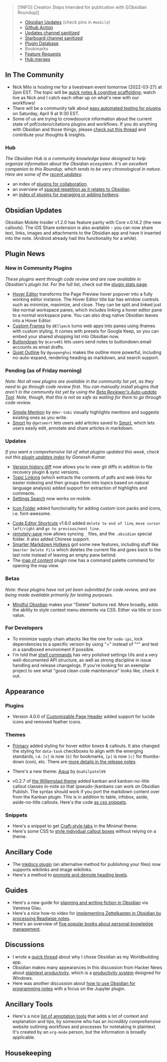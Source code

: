 > [!INFO] Creation Steps
> Intended for publication with [[Obsidian Roundup]]
> - [Obsidian Updates](https://forum.obsidian.md/c/announcements/13) (check pins in `#mobile`)
> - [Github Action](https://github.com/argenos/obsidian_roundup/actions)
> -  [Updates channel sanitized](https://zhout-public-downloadable.s3.amazonaws.com/obsidian/updates.md) 
> - [Starboard channel sanitized](https://zhout-public-downloadable.s3.amazonaws.com/obsidian/starboard.md)
> - [Plugin Database](https://obsidian-plugin-stats.vercel.app/updates)
> - Bookmarks
> - [Feature Requests](https://forum.obsidian.md/c/feature-requests/8)
> -  [Hub merges](https://github.com/obsidian-community/obsidian-hub/pulls?q=is%3Apr+is%3Amerged+sort%3Aupdated-desc+-label%3A%22scripted+update%22+-label%3A%22hub+tools+%26+scripts%22+%3E+)

## In The Community

* Nick Milo is hosting me for a livestream event tomorrow (2022-03-27) at 2pm EST. The topic will be [quick notes & cognitive scaffolding](https://www.youtube.com/watch?v=8IL0wFUT6XQ); watch live as Nick and I catch each other up on what's new with our workflows!
* There will be a community talk about [easy automated testing for plugins](https://discord.com/events/686053708261228577/955086222261383238) on Saturday, April 9 at 9:30 EST. 
* Some of us are trying to crowdsource information about the current state of pdf/zotero/citations plugins and workflows. If you do anything with Obsidian and those things, please [check out this thread](https://forum.obsidian.md/t/pdf-zotero-obsidian-current-state-and-collaboration-for-the-one-plugin/34372) and contribute your thoughts & insights. 

### Hub

_The Obsidian Hub is a community knowledge base designed to help organize information about the Obsidian ecosystem. It's an excellent companion to this Roundup, which tends to be very chronological in nature. Here are some of the [recent updates](https://github.com/obsidian-community/obsidian-hub/pulls?q=is%3Apr+is%3Amerged+sort%3Aupdated-desc+-label%3A%22scripted+update%22+-label%3A%22hub+tools+%26+scripts%22+%3E+)_:

- an index of [plugins for collaboration](https://publish.obsidian.md/hub/02+-+Community+Expansions/02.01+Plugins+by+Category/Plugins+for+collaboration). 
- an overview of [spaced repetition as it relates to Obsidian](https://publish.obsidian.md/hub/05+-+Concepts/Spaced+repetition). 
- an [index of plugins for managing or adding hotkeys](https://publish.obsidian.md/hub/02+-+Community+Expansions/02.01+Plugins+by+Category/Plugins+that+add+or+manage+hotkeys). 

## Obsidian Updates

Obsidian Mobile Insider v1.2.0 has feature parity with Core v.0.14.2 (the new callouts). The iOS Share extension is also available - you can now share text, links, images and attachments to the Obsidian app and have it inserted into the note. (Android already had this functionality for a while).

## Plugin News

### New in Community Plugins

*These plugins went through code review and are now available in Obsidian's plugin list.* For the full list, check out the [plugin stats page](https://obsidian-plugin-stats.vercel.app/new). 

- [Hover Editor](https://github.com/nothingislost/obsidian-hover-editor) transforms the Page Preview hover popover into a fully working editor instance. The Hover Editor title bar has window controls such as minimize, maximize, and close. They can be split and linked just like normal workspace panes, which includes linking a hover editor pane to a normal workspace pane. You can also drag native Obsidian leaves into a Hover Editor.
- [Custom Frames](https://github.com/Ellpeck/ObsidianCustomFrames) by `@Ellpeck`  turns web apps into panes using iframes with custom styling. It comes with presets for Google Keep, so you can embed your shared shopping list into Obsidian now. 
- [Buttondown](https://github.com/caro401/obsidian-buttondown) by `@caro401`  lets users send notes to buttondown.email accounts as email drafts. 
- [Quiet Outline](https://github.com/guopenghui/obsidian-quiet-outline) by `@guopenghui`  makes the outline more powerful, including no-auto-expand, rendering heading as markdown, and search support. 

### Pending (as of Friday morning)

_Note: Not all new plugins are available in the community list yet, as they need to go through code review first. You can manually install plugins that aren't in the community list yet by using the [Beta Reviewer's Auto-update Tool](https://github.com/TfTHacker/obsidian42-brat). Note, though, that this is not as safe as waiting for them to go through code review._

- [Simple Mention](https://github.com/der-tobi/obsidian-simple-mention) by `@der-tobi`  visually highlights mentions and suggests existing ones as you write. 
- [Smort](https://github.com/SmortApp/obsidian-smort) by `@getsmort`  lets users add articles saved to [Smort](https://www.smort.io/), which lets users easily edit, annotate and share articles in markdown. 

### Updates

 _If you want a comprehensive list of what plugins updated this week, check out this [plugin updates index](https://obsidian-plugin-stats.vercel.app/updates) by Ganessh Kumar._

* [Version history diff](https://github.com/kometenstaub/obsidian-version-history-diff) now allows you to view git diffs in addition to file recovery plugin & sync versions. 
* [Topic Linking](https://github.com/liammagee/obsidian-topic-linking/releases) (which extracts the contents of pdfs and web links for easier indexing and then groups them into topics based on natural language analysis) added support for extraction of highlights and comments. 
* [Settings Search](https://github.com/valentine195/obsidian-settings-search/releases/tag/1.2.0) now works on mobile. 
- [Icon Folder](https://github.com/FlorianWoelki/obsidian-icon-folder) added functionality for adding custom icon packs and icons, i.e. font-awesome. 
* [Code Editor Shortcuts](https://github.com/timhor/obsidian-editor-shortcuts/releases/tag/1.6.0) v1.6.0 added `delete to end of line`, `move cursor left/right` and `go to previous/next line`. 
* [remotely-save](https://github.com/remotely-save/remotely-save) now allows syncing `_` files, and the `.obsidian` special folder. It also added Chinese support. 
* [Smarter Markdown Hotkeys](https://obsidian.md/plugins?id=obsidian-smarter-md-hotkeys) got some new features, including stuff like `Smarter Delete File` which deletes the current file and goes back to the last note instead of leaving an empty pane behind.
* The [map of content](https://github.com/Robin-Haupt-1/Obsidian-Map-of-Content/releases) plugin now has a command palette command for opening the map view. 

### Betas

_Note: these plugins have not yet been submitted for code review, and are being made available primarily for testing purposes._

* [Mindful Obsidian](https://github.com/Panossa/mindful-obsidian/releases) makes your "Delete" buttons red. More broadly, adds the ability to style context menu elements via CSS. Either via title or icon value. 

### For Developers

* To minimize supply chain attacks like the one for `node-ipc`,  lock dependencies to a specific version by using "=" instead of "^" and test in a sandboxed environment if possible.
* I'm told that [shell commands](https://github.com/Taitava/obsidian-shellcommands) has very polished settings UIs and a very well-documented API structure, as well as strong discipline in issue handling and release changelogs. If you're looking for an exemplar project to see what "good clean code maintenance" looks like, check it out.  

## Appearance

### Plugins

* Version 4.0.0 of [Customizable Page Header](https://obsidian.md/plugins?id=customizable-page-header-buttons) added support for lucide icons and removed feather icons.

### Themes

* [Primary](https://github.com/ceciliamay/obsidianmd-theme-primary) added styling for hover editor boxes & callouts. It also changed the styling for `data-task` checkboxes to align with the emerging standards, i.e. `[v]` is now `[b]` for bookmarks, `[p]` is now `[c]` for thumbs-down (con), etc. There are [more details in the release notes](https://github.com/ceciliamay/obsidianmd-theme-primary/releases/tag/v.1.4.0). 
- There's a new theme: [Aqua](https://github.com/sahilpatel09/Aqua-obsidian) by `@sahilpatel09`  
* v0.2.7 of [the Willemstad theme](https://github.com/tingmelvin/willemstad-x/releases/tag/v0.2.7) added kanban and kanban-no-title callout classes in-note so that (pseudo-)kanbans can work on Obsidian Publish. The syntax should work if you port the markdown content over from the Kanban plugin. This is in addition to table, infobox, aside, aside-no-title callouts. Here's the code [as css snippets](https://github.com/tingmelvin/willemstad-x/blob/main/snippet.css). 

### Snippets

* Here's a snippet to get [Craft-style tabs](https://gist.github.com/kepano/7fc1cd9433b5506ce45b44cfa3734fa0) in the Minimal theme. 
* Here's some CSS to [style individual callout boxes](https://github.com/SlRvb/Obsidian--ITS-Theme/blob/main/Guide/Callouts.md) without relying on a theme. 

## Ancillary Code

* The [mkdocs plugin](https://github.com/Mara-Li/mkdocs_embed_file_plugins) (an alternative method for publishing your files) now supports wikilinks and image wikilinks. 
* Here's a method to [promote and demote heading levels](https://forum.obsidian.md/t/promote-demote-all-selected-headers/25799/8?u=eleanorkonik). 

## Guides

* Here's a new guide for [planning and writing fiction in Obsidian](https://write.as/vanessaglau/how-i-plan-and-write-fiction-in-obsidian) via Vanessa Glau. 
* Here's a nice how-to video for [implementing Zettelkasten in Obsidian by processing Readwise notes](https://www.youtube.com/watch?v=Rw1L5sxlnuU). 
* Here's an overview of [five popular books about personal knowledge management](https://elizabethbutlermd.com/best-books-personal-knowledge-management-system/).

## Discussions

* I wrote a [quick thread](https://typefully.com/EleanorKonik/HhUXuqG) about why I chose Obsidian as my Worldbuilding app. 
* Obsidian makes many appearances in this discussion from Hacker News about [plaintext productivity](https://news.ycombinator.com/item?id=30745524), which is a [productivity system](https://plaintext-productivity.net/) designed for Windows. 
* Here was another discussion about [how to use Obsidian for programming notes](https://www.reddit.com/r/ObsidianMD/comments/ti0esx/does_anyone_use_obsidian_for_their_programming/) with a focus on the Jupyter plugin. 

## Ancillary Tools

* Here's a nice [list of annotation tools](https://beepb00p.xyz/annotating.html) that adds a lot of context and explanation and tips, by someone who has an _incredibly comprehensive_ website outlining workflows and processes for notetaking in plaintext. It's created by an `org-mode` person, but the information is broadly applicable. 

## Housekeeping


